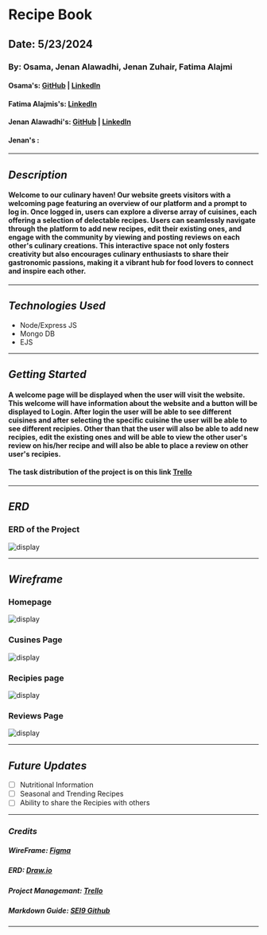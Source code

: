 # Recipe Book

## Date: 5/23/2024

### By: Osama, Jenan Alawadhi, Jenan Zuhair, Fatima Alajmi

#### Osama's: [GitHub](https://github.com/OsamaMohammad61) | [LinkedIn](https://www.linkedin.com/in/osama-mohammad-59baa3265/)

#### Fatima Alajmis's: [LinkedIn](https://www.linkedin.com/in/fatema-alajmi-0338b0290?utm_source=share&utm_campaign=share_via&utm_content=profile&utm_medium=ios_app)

#### Jenan Alawadhi's: [GitHub](https://github.com/jenanalawadhi1) | [LinkedIn](http://www.linkedin.com/in/jenan-alawadhi)

#### Jenan's :

---

## **_Description_**

#### Welcome to our culinary haven! Our website greets visitors with a welcoming page featuring an overview of our platform and a prompt to log in. Once logged in, users can explore a diverse array of cuisines, each offering a selection of delectable recipes. Users can seamlessly navigate through the platform to add new recipes, edit their existing ones, and engage with the community by viewing and posting reviews on each other's culinary creations. This interactive space not only fosters creativity but also encourages culinary enthusiasts to share their gastronomic passions, making it a vibrant hub for food lovers to connect and inspire each other.

---

## **_Technologies Used_**

- Node/Express JS
- Mongo DB
- EJS

---

## **_Getting Started_**

#### A welcome page will be displayed when the user will visit the website. This welcome will have information about the website and a button will be displayed to Login. After login the user will be able to see different cuisines and after selecting the specific cuisine the user will be able to see different recipies. Other than that the user will also be able to add new recipies, edit the existing ones and will be able to view the other user's review on his/her recipe and will also be able to place a review on other user's recipies.

#### The task distribution of the project is on this link [Trello](https://trello.com/b/Vp4fNtpg/recipe-book-gp)

---

## **_ERD_**

### ERD of the Project

![display](./img/ERD.jpeg)

---

## **_Wireframe_**

### Homepage

![display](./img/Homepage.jpeg)

### Cusines Page

![display](./img/cusines.jpeg)

### Recipies page

![display](./img/Recipe.jpeg)

### Reviews Page

![display](./img/Reviews.jpeg)

---

## **_Future Updates_**

- [ ] Nutritional Information
- [ ] Seasonal and Trending Recipes
- [ ] Ability to share the Recipies with others

---

### **_Credits_**

##### WireFrame: [Figma ](https://www.figma.com//)

##### ERD: [Draw.io](https://app.diagrams.net/)

##### Project Managemant: [Trello](https://trello.com/u/osamamohammad343/boards)

##### Markdown Guide: [SEI9 Github](https://github.com/SEI-09-Bahrain/u1_hw_markdown)

---
